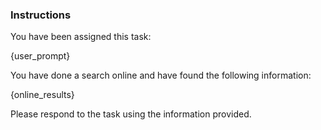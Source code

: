 ### Instructions

You have been assigned this task:

{user_prompt}

You have done a search online and have found the following information:

{online_results}

Please respond to the task using the information provided.
